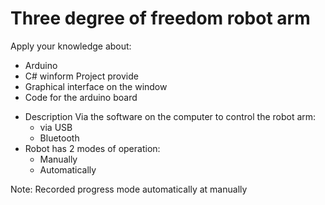 # Three degree of freedom robot arm

Apply your knowledge about:
  - Arduino
  - C# winform
Project provide
  - Graphical interface on the window 
  - Code for the arduino board
  
* Description
  Via the software on the computer to control the robot arm: 
    - via USB 
    - Bluetooth
* Robot has 2 modes of operation:
  - Manually 
  - Automatically
  
Note: Recorded progress mode automatically at manually
